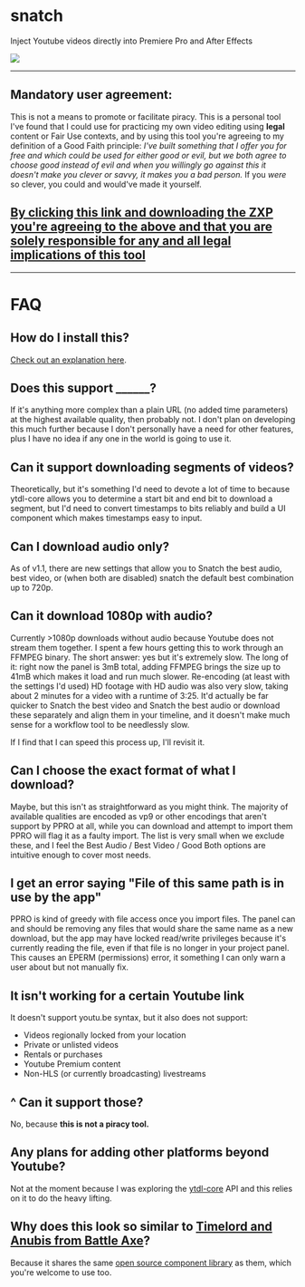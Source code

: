 # snatch

Inject Youtube videos directly into Premiere Pro and After Effects

![](https://thumbs.gfycat.com/ThirstyMeanArrowcrab-size_restricted.gif)

---

## Mandatory user agreement:

This is not a means to promote or facilitate piracy. This is a personal tool I've found that I could use for practicing my own video editing using **legal** content or Fair Use contexts, and by using this tool you're agreeing to my definition of a Good Faith principle: _I've built something that I offer you for free and which could be used for either good or evil, but we both agree to choose good instead of evil and when you willingly go against this it doesn't make you clever or savvy, it makes you a bad person._ If you _were_ so clever, you could and would've made it yourself.

## [By clicking this link and downloading the ZXP you're agreeing to the above and that you are solely responsible for any and all legal implications of this tool](https://github.com/Inventsable/snatch/raw/master/archive/snatch_1.1.1.zxp)

---

# FAQ

## How do I install this?

[Check out an explanation here](https://help.battleaxe.co/overlord/#installation).

## Does this support **\_\_\_\_\_\_**?

If it's anything more complex than a plain URL (no added time parameters) at the highest available quality, then probably not. I don't plan on developing this much further because I don't personally have a need for other features, plus I have no idea if any one in the world is going to use it.

## Can it support downloading segments of videos?

Theoretically, but it's something I'd need to devote a lot of time to because ytdl-core allows you to determine a start bit and end bit to download a segment, but I'd need to convert timestamps to bits reliably and build a UI component which makes timestamps easy to input.

## Can I download audio only?

As of v1.1, there are new settings that allow you to Snatch the best audio, best video, or (when both are disabled) snatch the default best combination up to 720p.

## Can it download 1080p with audio?

Currently >1080p downloads without audio because Youtube does not stream them together. I spent a few hours getting this to work through an FFMPEG binary. The short answer: yes but it's extremely slow. The long of it: right now the panel is 3mB total, adding FFMPEG brings the size up to 41mB which makes it load and run much slower. Re-encoding (at least with the settings I'd used) HD footage with HD audio was also very slow, taking about 2 minutes for a video with a runtime of 3:25. It'd actually be far quicker to Snatch the best video and Snatch the best audio or download these separately and align them in your timeline, and it doesn't make much sense for a workflow tool to be needlessly slow.

If I find that I can speed this process up, I'll revisit it.

## Can I choose the exact format of what I download?

Maybe, but this isn't as straightforward as you might think. The majority of available qualities are encoded as vp9 or other encodings that aren't support by PPRO at all, while you can download and attempt to import them PPRO will flag it as a faulty import. The list is very small when we exclude these, and I feel the Best Audio / Best Video / Good Both options are intuitive enough to cover most needs.

## I get an error saying "File of this same path is in use by the app"

PPRO is kind of greedy with file access once you import files. The panel can and should be removing any files that would share the same name as a new download, but the app may have locked read/write privileges because it's currently reading the file, even if that file is no longer in your project panel. This causes an EPERM (permissions) error, it something I can only warn a user about but not manually fix.

## It isn't working for a certain Youtube link

It doesn't support youtu.be syntax, but it also does not support:

- Videos regionally locked from your location
- Private or unlisted videos
- Rentals or purchases
- Youtube Premium content
- Non-HLS (or currently broadcasting) livestreams

## ^ Can it support those?

No, because **this is not a piracy tool.**

## Any plans for adding other platforms beyond Youtube?

Not at the moment because I was exploring the [ytdl-core](https://github.com/fent/node-ytdl-core#readme) API and this relies on it to do the heavy lifting.

## Why does this look so similar to [Timelord and Anubis from Battle Axe](https://www.battleaxe.co/)?

Because it shares the same [open source component library](https://github.com/battleaxedotco/brutalism#-brutalism) as them, which you're welcome to use too.
